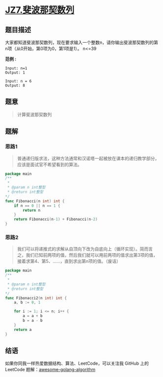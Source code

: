 # [JZ7.斐波那契数列][title]


## 题目描述
大家都知道斐波那契数列，现在要求输入一个整数n，请你输出斐波那契数列的第n项（从0开始，第0项为0，第1项是1）。
n<=39

**范例 :**

```
Input: n=1
Output: 1

Input: n = 6
Output: 8

```

## 题意
> 计算斐波那契数列

## 题解

### 思路1
> 普通递归版求法，这种方法通常和汉诺塔一起被放在课本的递归教学部分，应该是面试官不希望看到的算法。

```go
package main
/**
 * 
 * @param n int整型 
 * @return int整型
*/
func Fibonacci(n int) int {
	if n == 0 || n == 1 {
		return n
	}
	return Fibonacci(n-1) + Fibonacci(n-2)
}
```


### 思路2
> 我们可以将递推式的求解从自顶向下改为自底向上（循环实现）。简而言之，我们已知前两项的值，然后我们就可以用前两项的值求出第3项的值，接着求第4、第5、……，直到求出第n项的值。（废话）

```go
package main
/**
 * 
 * @param n int整型 
 * @return int整型
*/
func Fibonacci2(n int) int {
	a, b := 0, 1

	for i := 1; i <= n; i++ {
		a = a + b
		b = a - b
	}
	return a
}
```



## 结语

如果你同我一样热爱数据结构、算法、LeetCode，可以关注我 GitHub 上的 LeetCode 题解：[awesome-golang-algorithm][me]

[title]: https://www.nowcoder.com/practice/c6c7742f5ba7442aada113136ddea0c3/
[me]: https://github.com/kylesliu/awesome-golang-algorithm
